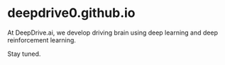 # deepdrive0.github.io
At DeepDrive.ai, we develop driving brain using deep learning and deep reinforcement learning. 

Stay tuned. 
